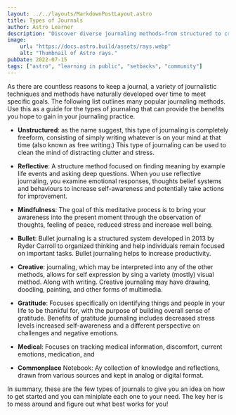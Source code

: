```yaml
---
layout: ../../layouts/MarkdownPostLayout.astro
title: Types of Journals
author: Astro Learner
description: "Discover diverse journaling methods—from structured to creative—for enhancing self-awareness and productivity in your daily life."
image:
    url: "https://docs.astro.build/assets/rays.webp"
    alt: "Thumbnail of Astro rays."
pubDate: 2022-07-15
tags: ["astro", "learning in public", "setbacks", "community"]
---
```

As there are countless reasons to keep a journal, a variety of journalistic techniques and methods have naturally developed over time to meet specific goals. The following list outlines many popular journaling methods. Use this as a guide for the types of journaling that can provide the benefits you hope to gain in your journaling practice.


- **Unstructured**: as the name suggest, this type of journaling is completely freeform, consisting of simply writing whatever is on your mind at that time (also known as free writing.) This type of journaling can be used to clean the mind of distracting clutter and stress. 

- **Reflective**: A structure method focused on finding meaning by example life events and asking deep questions. When you use reflective journaling, you examine emotional responses, thoughts belief systems and behaviours to increase self-awareness and potentially take actions for improvement. 

- **Mindfulness**: The goal of this meditative process is to bring your awareness into the present moment through the observation of thoughts, feeling of peace, reduced stress and increase well being.

- **Bullet**: Bullet journaling is a structured system developed in 2013 by Ryder Carroll to organized thinking and help individuals remain focused on important tasks. Bullet journaling helps to increase productivity.

- **Creative**: journaling, which may be interpreted into any of the other methods, allows for self expression by sing a variety (mostly) visual method. Along with writing. Creative journaling may have drawing, doodling, painting, and other forms of multimedia. 

- **Gratitude**: Focuses specifically on identifying things and people in your life to be thankful for, with the purpose of building overall sense of gratitude. Benefits of gratitude journaling includes decreased stress levels increased self-awareness and a different perspective on challenges and negative emotions. 

- **Medical**: Focuses on tracking medical information, discomfort, current emotions, medication, and 

- **Commonplace** Notebook:  Ay collection of knowledge and reflections, drawn from various sources and kept in analog or digital format.

In summary, these are the few types of journals to give you an idea on how to get started and you can miniplate each one to your need. The key her is to mess around and figure out what best works for you!